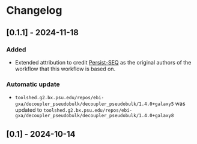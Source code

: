 # Changelog

## [0.1.1] - 2024-11-18
### Added
- Extended attribution to credit [Persist-SEQ](https://persist-seq.org/) as the original authors of the workflow that this workflow is based on.

### Automatic update
- `toolshed.g2.bx.psu.edu/repos/ebi-gxa/decoupler_pseudobulk/decoupler_pseudobulk/1.4.0+galaxy5` was updated to `toolshed.g2.bx.psu.edu/repos/ebi-gxa/decoupler_pseudobulk/decoupler_pseudobulk/1.4.0+galaxy8`

## [0.1] - 2024-10-14
